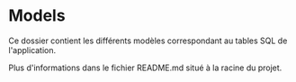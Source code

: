 # Models

Ce dossier contient les différents modèles correspondant au tables SQL de l'application.

Plus d'informations dans le fichier README.md situé à la racine du projet.